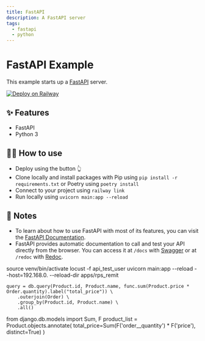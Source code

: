 ```yaml
---
title: FastAPI
description: A FastAPI server
tags:
  - fastapi
  - python
---
```


# FastAPI Example

This example starts up a [FastAPI](https://fastapi.tiangolo.com/) server.

[![Deploy on Railway](https://railway.app/button.svg)](https://railway.app/new/template/-NvLj4?referralCode=milo)
## ✨ Features

- FastAPI
- Python 3

## 💁‍♀️ How to use

- Deploy using the button 👆
- Clone locally and install packages with Pip using `pip install -r requirements.txt` or Poetry using `poetry install`
- Connect to your project using `railway link`
- Run locally using `uvicorn main:app --reload`

## 📝 Notes

- To learn about how to use FastAPI with most of its features, you can visit the [FastAPI Documentation](https://fastapi.tiangolo.com/tutorial/).
- FastAPI provides automatic documentation to call and test your API directly from the browser. You can access it at `/docs` with [Swagger](https://github.com/swagger-api/swagger-ui) or at `/redoc` with [Redoc](https://github.com/Rebilly/ReDoc).


source venv/bin/activate
 locust -f api_test_user
 uvicorn main:app --reload --host=192.168.0. --reload-dir apps/rps_remit


    query = db.query(Product.id, Product.name, func.sum(Product.price * Order.quantity).label("total_price")) \
        .outerjoin(Order) \
        .group_by(Product.id, Product.name) \
        .all()


  from django.db.models import Sum, F
  product_list = Product.objects.annotate(
    total_price=Sum(F('order__quantity') * F('price'), distinct=True)
)
